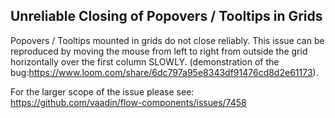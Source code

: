 ## Unreliable Closing of Popovers / Tooltips in Grids

Popovers / Tooltips mounted in grids do not close reliably. This issue can be reproduced by moving the mouse from left to right from outside the grid horizontally over the first column SLOWLY.
(demonstration of the bug:https://www.loom.com/share/6dc797a95e8343df91476cd8d2e61173).

For the larger scope of the issue please see:
https://github.com/vaadin/flow-components/issues/7458

